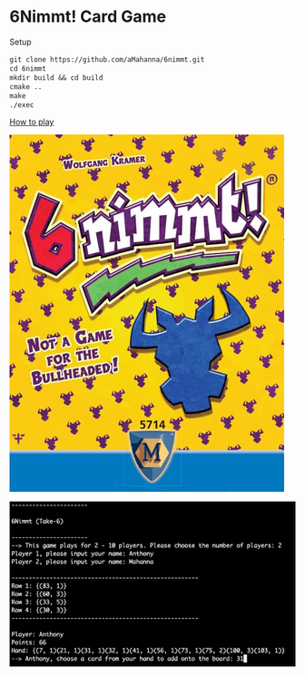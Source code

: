 # 6Nimmt! Card Game

Setup
```
git clone https://github.com/aMahanna/6nimmt.git
cd 6nimmt
mkdir build && cd build
cmake ..
make
./exec
```

[How to play](https://en.boardgamearena.com/gamepanel?game=sechsnimmt)

![game](imgs/game.jpg)

![terminal](imgs/terminal.png)

